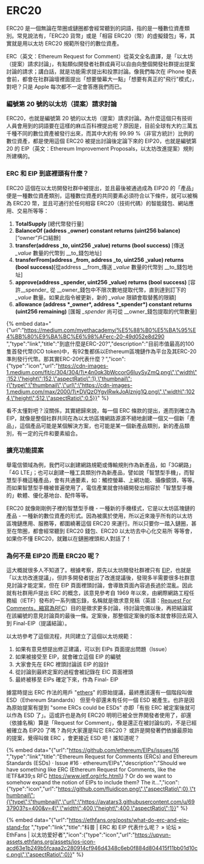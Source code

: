 # ERC20

ERC20 是一個無論在幣圈或鏈圈都會經常聽到的詞語，指的是一種數位資產類別。常見說法有，「ERC20 貨幣」或是「相容 ERC20（幣）的虛擬錢包」等，其實就是用以太坊 ERC20 規範所發行的數位資產。

ERC（英文：Ethereum Request for Comment）從英文全名直譯，是「以太坊（提案）請求討論」，有點類似開發者社群成員可以自由向整個開發社群提出提案討論的請求；講白話，就是功能需求提出和投票討論。像我們每次在 iPhone 發表會前，都會在社群論壇裡面提出「想要螢幕大一點」「想要有真正的"飛行"模式」，對吧？只是 Apple 每次都不一定會答應我們而已。

### 編號第 20 號的以太坊（提案）請求討論

ERC20，也就是編號第 20 號的以太坊（提案）請求討論。為什麼這個只有技術人員會用到的詞語要在這樣的麻瓜百科裡提出呢？原因是，目前全球有大約三萬五千種不同的數位資產被發行出來，而其中大約有 99.99 %（非官方統計）比例的數位資產，都是使用這個 ERC20 被提出討論後定論下來的 EIP20，也就是編號第 20 的 EIP（英文：Ethereum Improvement Proposals，以太坊改進提案）規則所建構的。

### ERC 和 EIP 到底裡頭有什麼？

ERC20 這個在以太坊開發社群中被提出，並且最後被通過成為 EIP20 的「產品」便是一種數位資產類別，這種數位資產的共同要素必須符合以下條件，就可以被稱為 ERC20 幣，並且可通行於任何相容 ERC20（技術代碼）的智能錢包、網站應用、交易所等等：

1. **TotalSupply** \[總代幣發行量\]
2. **BalanceOf \(address \_owner\) constant returns \(uint256 balance\)**\[“owner”戶口結餘\]
3. **transfer\(address \_to, uint256 \_value\) returns \(bool success\)** \[傳送 _\_value_ 數量的代幣到 _\_to_錢包地址\]
4. **transferFrom\(address \_from, address \_to, uint256 \_value\) returns \(bool success\)**\[從address _\_from_傳送 _\_value_ 數量的代幣到 _\_to_錢包地址\]
5. **approve\(address \_spender, uint256 \_value\) returns \(bool success\)** \[容許_\_spender_ 從 _\_owner_錢包中不限次數地提取代幣，直到達到訂下的 _\_value_ 數量。如果此指令被更新，新的 _\_value_ 限額會取替舊的限額\]
6. **allowance \(address \*\_owner\*, address \*\_spender\*\) constant returns \(uint256 remaining\)** \[匯報 _\_spender_ 尚可從 _\_owner_錢包提取的代幣數量\]

{% embed data="{\"url\":\"https://medium.com/myethacademy/%E5%88%B0%E5%BA%95%E4%BB%80%E9%BA%BC%E6%98%AFerc-20-49d052e8d290 \",\"type\":\"link\",\"title\":\"到底什麼是ERC-20?\",\"description\":\"目前市值最高的100隻首發代幣\(ICO token\)中，有92隻都係以Ethereum區塊鏈作為平台及其ERC-20準則發行代幣。那其實ERC-20代表什麼？\",\"icon\":{\"type\":\"icon\",\"url\":\"https://cdn-images-1.medium.com/fit/c/304/304/1\*4n0qk3bWccorG6IuySyZmQ.png\",\"width\":152,\"height\":152,\"aspectRatio\":1},\"thumbnail\":{\"type\":\"thumbnail\",\"url\":\"https://cdn-images-1.medium.com/max/2000/1\*DVQzOYgvIRwkJoAlznjg1Q.png\",\"width\":1024,\"height\":512,\"aspectRatio\":0.5}}" %}

看不太懂對吧？沒關係，其實總歸來說，每一個 ERC 條款的提出，進而到確立為 EIP，就像是整個社群共同在為以太坊區塊網路源源不絕地創建一個又一個新「產品」，這個產品可能是某個解決方案，也可能是某一個新產品類別，新的產品類別，有一定的元件和要素組合。

### 擴充功能提案

舉電信領域為例，我們可以創建網路規範或傳輸規則作為新產品，如「3G網路」「4G LTE」；也可以創建一種工具類別作為新產品，譬如說「智慧型手機」，而智慧型手機這種產品，會有共通要素，如：觸控螢幕、上網功能、攝像鏡頭，等等。而如果智慧型手機被普遍使用了，電信產業就會持續開發出相容於「智慧型手機的」軟體、優化基地台、配件等等。

ERC20 就像剛剛例子裡的智慧型手機 - 一種新的手機樣式，它是以太坊區塊鏈的產品 - 一種新的數位資產的形式。因為被廣於使用，所以近來幾乎所有的以太坊區塊鏈應用、服務等，都圍繞著這個 ERC20 來運行。所以只要你一踏入鏈圈，甚至在幣圈，都會經常聽到 ERC20 錢包、ERC20 以太坊去中心化交易所 等等會，如果你不懂 ERC20，就難以在鏈圈裡頭和人對話了！

### 為何不是 EIP20 而是 ERC20 呢？

這大概就很多人不知道了。根據考察，原先以太坊開發社群裡只有 [EIP](https://github.com/ethereum/EIPs)，也就是「以太坊改進提議」，但許多開發者提出了改進提議後，發現多半需要很多社群意見討論才能定案，但在 EIP 頁面裡頭討論，會導致頁面內容過長過於混亂。因此就有社群用戶提出 ERC 的概念，該意見參考自 1969 年以來，由網際網路工程任務組（IETF）發布的一系列備忘錄，名稱就是徵求意見稿（英語：[Request For Comments，縮寫為RFC](https://zh.wikipedia.org/wiki/RFC)）目的是徵求更多討論，待討論完備以後，再把結論寫在該編號的意見討論頁的最後一條。定案後，那整個定案後的版本就會移回去寫入到 Final-EIP（提議結論）。

以太坊參考了這個流程，共同建立了這個以太坊規範：

1. 如果有意見想提出修正建議，可以到 EIPs 頁面提出問題（Issue）
2. 如果被接受至 EIP，就會確立這個 EIP 的編號
3. 大家會先在 ERC 裡頭討論該 EIP 的設計
4. 從討論到最終定案的過程會被記錄在 EIC 頁面裡頭
5. 最終被移至 EIPs 確定下來，作為 Final- EIP

據當時提出 ERC 作法的用戶 "[ethers](https://github.com/ethers)" 的原始提議，最終應該還有一個階段叫做 ESD（Ethereum Standards） 但至今卻還未有任何一個 ESD 被產生。也許是因為原始提案有提到 "some ERCs could be ESDs" 亦即「有些 ERC 被定案後就可以作為 ESD 了」。這或許也是為何 ERC20 明明已被全世界開發者使用了，卻還（依據名稱）算是「Request for Comment」，像是還正在被討論似的，不是已經被確立為 EIP20 了嗎？為何大家還是叫它 ERC20？ 或許是開發著們依據最原始的提案，覺得叫做 ERC ，會更接近 ESD 吧！誰知道呢？

{% embed data="{\"url\":\"https://github.com/ethereum/EIPs/issues/16 \",\"type\":\"link\",\"title\":\"Ethereum Request for Comments \(ERCs\) and Ethereum Standards \(ESDs\) · Issue \#16 · ethereum/EIPs\",\"description\":\"Should we have something like ERC \(Ethereum Request for Comments, like the IETF&\#39;s RFC https://www.ietf.org/rfc.html\) ? Or do we want to somehow expand the notion of EIPs to include them? The it...\",\"icon\":{\"type\":\"icon\",\"url\":\"https://github.com/fluidicon.png\",\"aspectRatio\":0},\"thumbnail\":{\"type\":\"thumbnail\",\"url\":\"https://avatars3.githubusercontent.com/u/6937903?s=400&v=4\",\"width\":400,\"height\":400,\"aspectRatio\":1}}" %}

{% embed data="{\"url\":\"https://ethfans.org/posts/what-do-erc-and-eip-stand-for \",\"type\":\"link\",\"title\":\"科普 \| ERC 和 EIP 代表什么呢？ » 论坛 » EthFans \| 以太坊爱好者\",\"icon\":{\"type\":\"icon\",\"url\":\"https://upyun-assets.ethfans.org/assets/ios-icon-acd63e1b249b5fcaaa2c280914cf946d4348c6eb0f884d804415f11bb01d10cc.png\",\"aspectRatio\":0}}" %}

